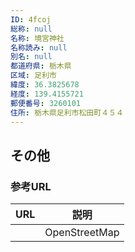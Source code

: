 ```yaml
---
ID: 4fcoj
総称: null
名称: 境宮神社
名称読み: null
別名: null
都道府県: 栃木県
区域: 足利市
緯度: 36.3825678
経度: 139.4155721
郵便番号: 3260101
住所: 栃木県足利市松田町４５４
---
```


## その他

### 参考URL

| URL | 説明          |
| --- | ------------- |
|     | OpenStreetMap |
